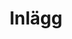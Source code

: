 ---
title: Inlägg
permalink: /inlagg/
layout: categories
author_profile: false
header:
  image: /assets/images/banner.jpg
---